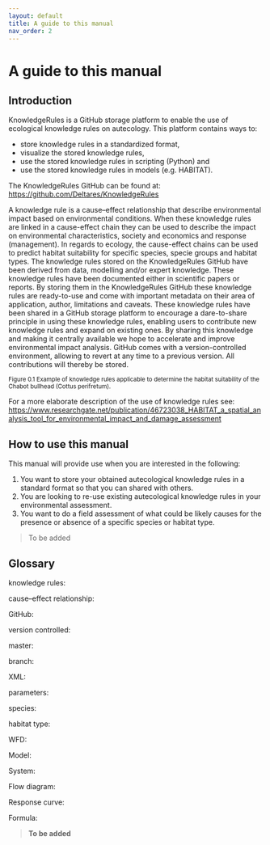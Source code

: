 ```yaml
---
layout: default
title: A guide to this manual
nav_order: 2
---
```


# A guide to this manual

## Introduction
KnowledgeRules is a GitHub storage platform to enable the use of ecological knowledge rules on autecology. This platform contains ways to:
-	store knowledge rules in a standardized format, 
-	visualize the stored knowledge rules,
-	use the stored knowledge rules in scripting (Python) and
-	use the stored knowledge rules in models (e.g. HABITAT).

The KnowledgeRules GitHub can be found at:
https://github.com/Deltares/KnowledgeRules

A knowledge rule is a cause–effect relationship that describe environmental impact based on environmental conditions. When these knowledge rules are linked in a cause-effect chain they can be used to describe the impact on environmental characteristics, society and economics and response (management). In regards to ecology, the cause-effect chains can be used to predict habitat suitability for specific species, specie groups and habitat types. The knowledge rules stored on the KnowledgeRules GitHub have been derived from data, modelling and/or expert knowledge. These knowledge rules have been documented either in scientific papers or reports. By storing them in the KnowledgeRules GitHub these knowledge rules are ready-to-use and come with important metadata on their area of application, author, limitations and caveats.
These knowledge rules have been shared in a GitHub storage platform to encourage a dare-to-share principle in using these knowledge rules, enabling users to contribute new knowledge rules and expand on existing ones. By sharing this knowledge and making it centrally available we hope to accelerate and improve environmental impact analysis. 
GitHub comes with a version-controlled environment, allowing to revert at any time to a previous version. All contributions will thereby be stored.



<sub>Figure 0.1 Example of knowledge rules applicable to determine the habitat suitability of the Chabot bullhead (Cottus perifretum).</sub> 

For a more elaborate description of the use of knowledge rules see:
https://www.researchgate.net/publication/46723038_HABITAT_a_spatial_analysis_tool_for_environmental_impact_and_damage_assessment


## How to use this manual

This manual will provide use when you are interested in the following:
1.  You want to store your obtained autecological knowledge rules in a standard format so that you can shared with others.
2.  You are looking to re-use existing autecological knowledge rules in your environmental assessment.
3.  You want to do a field assessment of what could be likely causes for the presence or absence of a specific species or habitat type.

> To be added

## Glossary

knowledge rules: 

cause–effect relationship: 

GitHub: 

version controlled: 

master: 

branch: 

XML: 

parameters: 

species: 

habitat type: 

WFD: 

Model: 

System: 

Flow diagram: 

Response curve: 

Formula: 

> **To be added**

